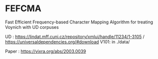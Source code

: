 # FEFCMA
Fast Efficient Frequency-based Character Mapping Algorithm for treating Voynich with UD corpuses

UD : https://lindat.mff.cuni.cz/repository/xmlui/handle/11234/1-3105 / https://universaldependencies.org/#download
V101: in ./data/

Paper : https://vixra.org/abs/2003.0039

